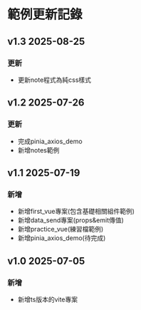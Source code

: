 # 範例更新記錄

## v1.3 2025-08-25

### 更新

* 更新note程式為純css樣式

## v1.2 2025-07-26

### 更新

* 完成pinia_axios_demo
* 新增notes範例

## v1.1 2025-07-19

### 新增

- 新增first_vue專案(包含基礎相關組件範例)
- 新增data_send專案(props&emit傳值)
- 新增practice_vue(練習檔範例)
- 新增pinia_axios_demo(待完成)

## v1.0 2025-07-05

### 新增

- 新增ts版本的vite專案
